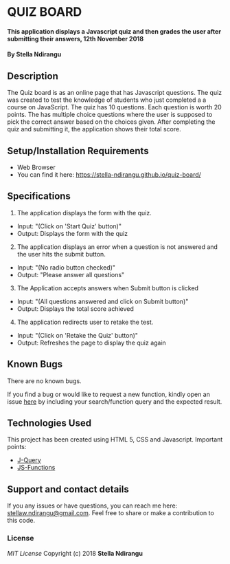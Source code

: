 # QUIZ BOARD
#### This application displays a Javascript quiz and then grades the user after submitting their answers, 12th November 2018
#### By **Stella Ndirangu**
## Description
The Quiz board is as an online page that has Javascript questions. The quiz was created to test the knowledge of students who just completed a a course on JavaScript. The quiz has 10 questions. Each question is worth 20 points. The has multiple choice questions where the user is supposed to pick the correct answer based on the choices given. After completing the quiz and submitting it, the application shows their total score.
## Setup/Installation Requirements
* Web Browser
* You can find it here: https://stella-ndirangu.github.io/quiz-board/
## Specifications
1. The application displays the form with the quiz.
* Input: "(Click on 'Start Quiz' button)"
* Output: Displays the form with the quiz
2. The application displays an error when a question is not answered and the user hits the submit button.
* Input: "(No radio button checked)"
* Output: "Please answer all questions"
3. The Application accepts answers when Submit button is clicked
* Input: "(All questions answered and click on Submit button)"
* Output: Displays the total score achieved
4. The application redirects user to retake the test.
* Input: "(Click on 'Retake the Quiz' button)"
* Output: Refreshes the page to display the quiz again
## Known Bugs
There are no known bugs.

If you find a bug or would like to request a new function, kindly open an issue [here](https://github.com/Stella-Ndirangu/quiz-board/issues) by including your search/function query and the expected result.
## Technologies Used
This project has been created using HTML 5, CSS and Javascript.
Important points:
* [J-Query](https://jquery.com/)
* [JS-Functions](https://developer.mozilla.org/en-US/docs/Web/JavaScript/Guide/Functions)
## Support and contact details
If you any issues or have questions, you can reach me here: stellaw.ndirangu@gmail.com. Feel free to share or make a contribution to this code.
### License
*MIT License*
Copyright (c) 2018 **Stella Ndirangu**
